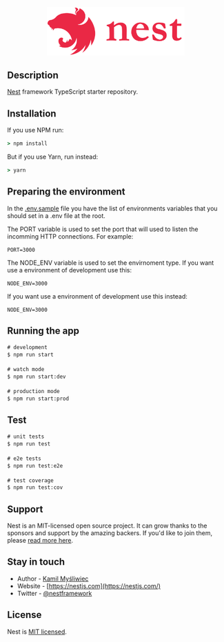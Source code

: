 <p align="center">
  <a href="http://nestjs.com/" target="blank"><img src="assets/logo_text.svg" width="320" alt="Nest Logo" /></a>
</p>

## Description

[Nest](https://github.com/nestjs/nest) framework TypeScript starter repository.

## Installation
If you use NPM run:
```cmd
> npm install
```
But if you use Yarn, run instead:
```cmd
> yarn
```

## Preparing the environment
In the [.env.sample](.env.sample) file you have the list of environments variables that you should set in a .env file at the root.

The PORT variable is used to set the port that will used to listen the incomming HTTP connections. For example:
```env
PORT=3000
```

The NODE_ENV variable is used to set the envirnoment type. If you want use a environment of development use this:
```env
NODE_ENV=3000
```
If you want use a environment of development use this instead:
```env
NODE_ENV=3000
```

## Running the app

```cmd
# development
$ npm run start

# watch mode
$ npm run start:dev

# production mode
$ npm run start:prod
```

## Test

```cmd
# unit tests
$ npm run test

# e2e tests
$ npm run test:e2e

# test coverage
$ npm run test:cov
```

## Support

Nest is an MIT-licensed open source project. It can grow thanks to the sponsors and support by the amazing backers. If you'd like to join them, please [read more here](https://docs.nestjs.com/support).

## Stay in touch

- Author - [Kamil Myśliwiec](https://kamilmysliwiec.com)
- Website - [https://nestjs.com](https://nestjs.com/)
- Twitter - [@nestframework](https://twitter.com/nestframework)

## License

Nest is [MIT licensed](LICENSE).
